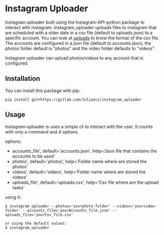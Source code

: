 # Instagram Uploader
Instagram uploader built using the Instagram-API-python package to interact with instagram.
instagram_uploader uploads files to instagram that are scheduled with a older date in a csv file (default to uploads.json) to a specific account. You can look at [uploads](uploads.csv) to know
the format of the csv file. The accounts are configured in a json file (default to accounts.json), the photos folder default is "photos" and the 
video folder defaults to "videos"

Instagram uploader can upload photos/videos to any account that is configured.

## Installation
You can install this package with pip:

```
pip install git+https://gitlab.com/Julioocz/instagram_uploader
```

## Usage
Instagram uploader is uses a simple cli to interact with the user. It counts with only a command and 4 options. 

options:
- accounts_file', default='accounts.json', help='Json file that contains the accounts to be used'
- photos', default='photos', help='Folder name where are stored the photos'
- videos', default='videos', help='Folder name where are stored the videos'
- uploads_file', default='uploads.csv', help='Csv file where are the upload tasks'

using it:
```
$ instagram_uploader --photos='yourphoto-folder' --videos='yourvideo-folder' --accounts_file='yourAccounts_file.json' --uploads_file='yourCsv_file.csv'

or using the default values:
$ instagram_uploader
```